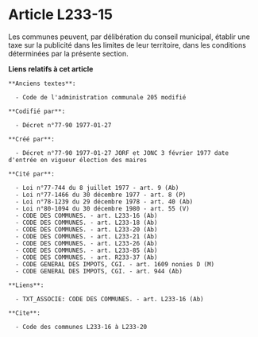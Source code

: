 # Article L233-15

Les communes peuvent, par délibération du conseil municipal, établir une taxe sur la publicité dans les limites de leur
territoire, dans les conditions déterminées par la présente section.

**Liens relatifs à cet article**

	**Anciens textes**:

	  - Code de l'administration communale 205 modifié

	**Codifié par**:

	  - Décret n°77-90 1977-01-27

	**Créé par**:

	  - Décret n°77-90 1977-01-27 JORF et JONC 3 février 1977 date d'entrée en vigueur élection des maires

	**Cité par**:

	  - Loi n°77-744 du 8 juillet 1977 - art. 9 (Ab)
	  - Loi n°77-1466 du 30 décembre 1977 - art. 8 (P)
	  - Loi n°78-1239 du 29 décembre 1978 - art. 40 (Ab)
	  - Loi n°80-1094 du 30 décembre 1980 - art. 55 (V)
	  - CODE DES COMMUNES. - art. L233-16 (Ab)
	  - CODE DES COMMUNES. - art. L233-18 (Ab)
	  - CODE DES COMMUNES. - art. L233-20 (Ab)
	  - CODE DES COMMUNES. - art. L233-21 (Ab)
	  - CODE DES COMMUNES. - art. L233-26 (Ab)
	  - CODE DES COMMUNES. - art. L233-85 (Ab)
	  - CODE DES COMMUNES. - art. R233-37 (Ab)
	  - CODE GENERAL DES IMPOTS, CGI. - art. 1609 nonies D (M)
	  - CODE GENERAL DES IMPOTS, CGI. - art. 944 (Ab)

	**Liens**:

	  - TXT_ASSOCIE: CODE DES COMMUNES. - art. L233-16 (Ab)

	**Cite**:

	  - Code des communes L233-16 à L233-20
